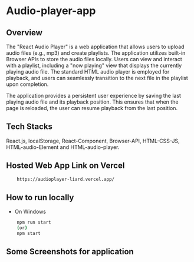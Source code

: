 # Audio-player-app

## Overview
The "React Audio Player" is a web application that allows users to upload audio files (e.g., mp3) and create playlists. The application utilizes built-in Browser APIs to store the audio files locally. Users can view and interact with a playlist, including a "now playing" view that displays the currently playing audio file. The standard HTML audio player is employed for playback, and users can seamlessly transition to the next file in the playlist upon completion.

The application provides a persistent user experience by saving the last playing audio file and its playback position. This ensures that when the page is reloaded, the user can resume playback from the last position.

## Tech Stacks
React.js, localStorage, React-Component, Browser-API, HTML-CSS-JS, HTML-audio-Element and HTML-audio-player.

## Hosted Web App Link on Vercel

```bash
    https://audioplayer-liard.vercel.app/
```

## How to run locally
- On Windows
```bash
    npm run start 
    (or) 
    npm start
```

## Some Screenshots for application